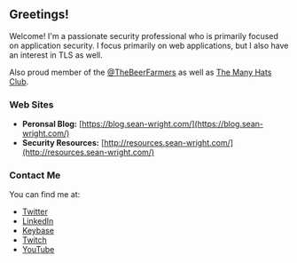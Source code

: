 <div class="fstPage"></div>

## Greetings!

Welcome! I'm a passionate security professional who is primarily focused on application security. I focus primarily on web applications, but I also have an interest in TLS as well.

Also proud member of the [@TheBeerFarmers](http://thebeerfarmers.org/) as well as [The Many Hats Club](https://themanyhats.club/).

### Web Sites

* **Peronsal Blog:** [https://blog.sean-wright.com/](https://blog.sean-wright.com/)
* **Security Resources:** [http://resources.sean-wright.com/](http://resources.sean-wright.com/)

### Contact Me

You can find me at:

* [Twitter](https://twitter.com/SeanWrightSec)
* [LinkedIn](https://www.linkedin.com/in/seanwright01/)
* [Keybase](https://keybase.io/sean_wright)
* [Twitch](https://www.twitch.tv/seanwrightsec)
* [YouTube](https://www.youtube.com/channel/UC79ThesxTbp9QRX45kMpoLA)
